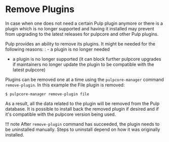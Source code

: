 # Remove Plugins

In case when one does not need a certain Pulp plugin anymore or there is a plugin which is no
longer supported and having it installed may prevent from upgrading to the latest releases for
pulpcore and other Pulp plugins.

Pulp provides an ability to remove its plugins. It might be needed for the following reasons:
: - a plugin is no longer needed
  - a plugin is no longer supported (it can block further pulpcore upgrades if maintainers no
    longer update the plugin to be compatible with the latest pulpcore)

Plugins can be removed one at a time using the `pulpcore-manager` command `remove-plugin`. In this
example the File plugin is removed:

```
$ pulpcore-manager remove-plugin file
```

As a result, all the data related to the plugin will be removed from the Pulp database.
It is possible to install back the removed plugin if desired and if it's compatible with the
pulpcore version being used.

!!! note
    After `remove-plugin` command has succeeded, the plugin needs to be uninstalled manually.
    Steps to uninstall depend on how it was originally installed.

